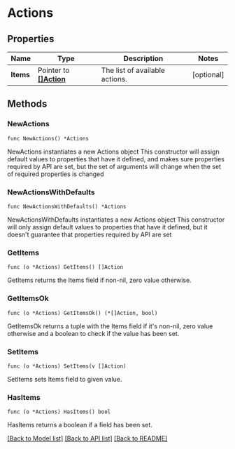 # Actions

## Properties

Name | Type | Description | Notes
------------ | ------------- | ------------- | -------------
**Items** | Pointer to [**[]Action**](Action.md) | The list of available actions. | [optional] 

## Methods

### NewActions

`func NewActions() *Actions`

NewActions instantiates a new Actions object
This constructor will assign default values to properties that have it defined,
and makes sure properties required by API are set, but the set of arguments
will change when the set of required properties is changed

### NewActionsWithDefaults

`func NewActionsWithDefaults() *Actions`

NewActionsWithDefaults instantiates a new Actions object
This constructor will only assign default values to properties that have it defined,
but it doesn't guarantee that properties required by API are set

### GetItems

`func (o *Actions) GetItems() []Action`

GetItems returns the Items field if non-nil, zero value otherwise.

### GetItemsOk

`func (o *Actions) GetItemsOk() (*[]Action, bool)`

GetItemsOk returns a tuple with the Items field if it's non-nil, zero value otherwise
and a boolean to check if the value has been set.

### SetItems

`func (o *Actions) SetItems(v []Action)`

SetItems sets Items field to given value.

### HasItems

`func (o *Actions) HasItems() bool`

HasItems returns a boolean if a field has been set.


[[Back to Model list]](../README.md#documentation-for-models) [[Back to API list]](../README.md#documentation-for-api-endpoints) [[Back to README]](../README.md)


